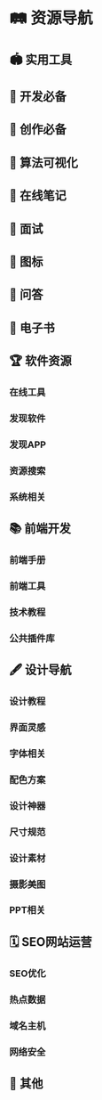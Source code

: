 <script setup>
import Grid from '../.vitepress/components/Grid.vue';
const usefulTools=[
    {
        text:'草料二维码生成器',
        link:'https://cli.im/',
        desc:'草料二维码生成器是一种在线工具，用于生成二维码。您可以使用草料二维码生成器将文本、网址、联系方式等信息转换为二维码图像。这些二维码可以被扫描，以便快速访问相关信息。'
    },
    {
        text:'软件资讯',
        link:'https://en.softonic.com/',
        desc: ' a popular software download platform. Softonic offers a wide range of software applications for various operating systems, including Windows, Mac, Android, and iOS.'
    },
    {
        text:'在线变量取名',
        link:'https://unbug.github.io/codelf/',
        desc: 'A search tool helps dev to solve the naming things problem.该网站现中文搜索失效。'
    },
    {
        text:'免费图床',
        link:'https://sm.ms/',
        desc: 'sm.ms 是一个免费的图像托管服务网站。它允许用户上传图片并生成相应的链接，以便在需要时与他人分享。通过该链接，其他人可以访问和查看您上传的图片。sm.ms 还提供了一些简单的编辑和管理功能，例如删除和更改图片。'
    },
    {
        text:'OneDrive永久外链生成',
        link:'https://onedrive.gimhoy.com/'
    },
    {
        text:'DeepL翻译',
        link:'https://www.deepl.com/translator',
        desc: 'DeepL是一种机器翻译工具，它使用深度学习技术来提供高质量的翻译结果。DeepL的翻译引擎基于神经网络模型，通过大量的训练数据进行训练，以便更准确地理解和翻译文本。'
    },
    {
        text:'数据库设计大全',
        link:'https://open.yesapi.cn/list3.html'
    },
    {
        text:'文件类型转换',
        link:'https://convertio.co/zh/'
    },
    {
        text:'图片压缩',
        link:'https://docsmall.com/'
    },
    {
        text:'文件转换器',
        link:'https://cn.office-converter.com/'
    },
    {
        text:'全部Smallpdf工具',
        link:'https://smallpdf.com/cn/pdf-tools',
        desc: '利用PDF工具集来处理数字文档，并无缝地简化工作流程。'
    },
    {
        text:'ICO转换',
        link:'https://www.fly63.com/php/ico/'
    },
    {
        text:'视频转GIF',
        link:'https://www.fly63.com/tool/giftxt/'
    }
];
const developing=[
    {
        text:'在线ASCII码表',
        link:'https://www.fly63.com/tool/ascii/'
    },
    {
        text:'在线corn表达式生成',
        link:'https://cron.qqe2.com/'
    },
    {
        text:'正则表达式调试工具',
        link:'https://regexr.com/'
    },
    {
        text:'可视化正则表达式',
        link:'https://jex.im/regulex/'
    },
    {
        text:'在线Nginx配置',
        link:'https://www.digitalocean.com/community/tools/nginx'
    },
    {
        text:'base64加解密',
        link:'https://base64.supfree.net/'
    },
    {
        text:'md5编码工具',
        link:'https://www.zxgj.cn/g/md5'
    },
    {
        text:'AES/DES加解密工具',
        link:'https://www.fly63.com/tool/cipher/'
    },
    {
        text:'JWT解码工具',
        link:'http://jwt.calebb.net/'
    },
    {
        text:'在线ASCII编码解码',
        link:'https://www.matools.com/code-convert-ascii'
    },
    {
        text:'unicode编码转换',
        link:'https://www.zxgj.cn/g/unicode'
    },
    {
        text:'UTF-8编码转换',
        link:'https://www.zxgj.cn/g/utf8'
    },
    {
        text:'字符串编码解码',
        link:'https://www.zxgj.cn/g/enstring'
    },
    {
        text:'进制转换',
        link:'https://www.zxgj.cn/g/jinzhi'
    },
    {
        text:'Unix时间戳转换',
        link:'https://www.zxgj.cn/g/unix'
    },
    {
        text:'RGB颜色转换',
        link:'https://www.zxgj.cn/g/yansezhi'
    },
    {
        text:'JSON解析',
        link:'http://www.json.cn/'
    },
    {
        text:'CSS可视化',
        link:'https://enjoycss.com/'
    },
    {
        text:'XML压缩/格式化',
        link:'https://www.zxgj.cn/g/xmlformat'
    },
    {
        text:'SQL压缩/格式化',
        link:'https://www.zxgj.cn/g/sqlformat'
    },
    {
        text:'JSON和XML在线转换',
        link:'https://www.zxgj.cn/g/jsonxml'
    },
    {
        text:'JSON/YAML在线转换',
        link:'https://www.fly63.com/tool/jsonyaml/'
    },
    {
        text:'IP查询',
        link:'https://www.ipip.net/ip.html'
    },
    {
        text:'HTTP在线接口测试',
        link:'https://www.fly63.com/php/http/'
    },
    {
        text:'UUID在线生成器',
        link:'https://www.zxgj.cn/g/uuid'
    },
    {
        text:'随机数生成器',
        link:'https://www.zxgj.cn/g/suijishu'
    },
    {
        text:'在线编译工具',
        link:'https://c.runoob.com/'
    },
    {
        text:'在线文本比对',
        link:'https://www.fly63.com/tool/textdiff/'
    },
    {
        text:'在线文本替换',
        link:'https://www.fly63.com/tool/textreplace/'
    },
    {
        text:'字数统计',
        link:'https://www.eteste.com/'
    },
    {
        text: 'CSV转JSON',
        link: 'https://www.convertcsv.com/csv-to-json.htm'
    }
];
const design=[
    {
        text:'在线流程图设计',
        link:'https://app.diagrams.net/'
    },
    {
        text:'在线思维导图',
        link:'https://www.processon.com/'
    },
    {
        text:'在线PS',
        link:'https://www.uupoop.com/#/'
    },    
    {
        text:'logo设计',
        link:'https://www.uugai.com/'
    },
    {
        text:'头像生成',
        link:'https://pfpmaker.com/'
    },
    {
        text:'海报设计',
        link:'https://www.designcap.com/'
    },
    {
        text:'表情包',
        link:'https://fabiaoqing.com/'
    },
    {
        text:'AI图片放大',
        link:'https://bigjpg.com/'
    },   
    {
        text:'在线抠图',
        link:'https://www.remove.bg/zh'
    },
    {
        text:'pixabay图片素材',
        link:'https://pixabay.com/zh/'
    },
    {
        text:'unsplash图片素材',
        link:'https://unsplash.com/'
    },
    {
        text:'pexels图片素材',
        link:'ttps://www.pexels.com/zh-cn/'
    }
];
const algorithm=[
    {
        text:'visualgo',
        link:'https://visualgo.net/zh'
    },
    {
        text:'algorithm-visualizer',
        link:'https://algorithm-visualizer.org/'
    }
];
const note=[
    {
        text:'印象笔记',
        link:'https://www.yinxiang.com/'
    },
    {
        text:'有道云笔记',
        link:'https://note.youdao.com/'
    },
    {
        text:'OneNote',
        link:'https://www.onenote.com/'
    },
    {
        text:'幕布',
        link:'https://mubu.com/home'
    },
    {
        text:'石墨文档',
        link:'https://shimo.im/'
    },
    {
        text:'为知笔记',
        link:'https://www.wiz.cn/zh-cn'
    },
    {
        text:'语雀',
        link:'https://www.yuque.com/'
    }
];
const interview=[
    {
        text:'牛客网',
        link:'https://www.nowcoder.com/'
    }
];
const icon=[
    {
        text:'阿里巴巴矢量图标库',
        link:'https://www.iconfont.cn/'
    },
    {
        text: 'Iconify',
        link: 'http://icon-sets.iconify.design/devicon/'
    },
    {
        text: 'feathericons',
        link: 'https://feathericons.com/'
    },
];
const answer=[
    {
        "text": "GitHub",
        "link": "https://github.com/",
        "desc": "代码托管平台"
    },
    {
        "text": "掘金",
        "link": "https://juejin.cn/",
        "desc": "技术开发社区"
    },
    {
        "text": "博客园",
        "link": "https://www.cnblogs.com/",
        "desc": "技术交流社区"
    },
    {
        "text": "Stack Overflow",
        "link": "https://stackoverflow.com/",
        "desc": "技术问答社区"
    },
    {
        "text": "SegmentFault",
        "link": "https://segmentfault.com/",
        "desc": "技术问答、专栏、课程、资讯交流平台"
    },
    {
        "text": "DEV",
        "link": "https://dev.to/",
        "desc": "技术开发社区"
    }
];
const book=[
    {
        text:'IT码农',
        link:'https://tanqingbo.cn/CSBook001/'
    }
];
const other=[
    {
        text:'HelloGithub',
        link:'https://hellogithub.com/',
        desc:'HelloGitHub 是一个中文开源项目的社区网站，旨在分享和推广优秀的开源项目。它提供了各种开源项目的介绍、教程、案例分析和技术文章等内容，涵盖了多个领域和编程语言。HelloGitHub 的目标是帮助开发者们发现有价值的开源项目，并提供学习和交流的平台。'
    }
];
const online_tools=[
    {
        "text": "奶牛快传",
        "link": "https://datayi.cn/w/noqyNx4o",
        "desc": "临时云盘，免费秒传大文件"
    },
    {
        "text": "Convertio",
        "link": "https://convertio.co/zh/",
        "desc": "在线转换格器：音频，视频，图像，文档，字体，电子书等"
    },
    {
        "text": "Magic Eraser",
        "link": "https://www.magiceraser.io/",
        "desc": "魔术橡皮擦：去除杂物"
    },
    {
        "text": "佐糖",
        "link": "https://picwish.cn/",
        "desc": "抠图，去水印，压缩裁剪， 修复无损放大等"
    },
    {
        "text": "Cleanup.pictures",
        "link": "https://cleanup.pictures/",
        "desc": "在线笔刷移除图片上的杂物"
    },
    {
        "text": "DeepL 翻译",
        "link": "https://www.deepl.com/zh/translator",
        "desc": "多语种在线翻译，支持文本，文档，客户端"
    },
    {
        "text": "改图鸭",
        "link": "https://www.gaituya.com/",
        "desc": "图片修改，压缩，转换，加水印，拼图等"
    },
    {
        "text": "bigjpg",
        "link": "https://bigjpg.com/",
        "desc": "图片无损放大"
    },
    {
        "text": "WantWords 反向词典",
        "link": "https://wantwords.net/",
        "desc": "查询相关词汇，支持中文和英文，写作神器！"
    },
    {
        "text": "SOOGIF",
        "link": "https://www.soogif.com/",
        "desc": "GIF搜索，编辑，趣图，录屏，视频转GIF"
    },
    {
        "text": "RecordCast",
        "link": "https://www.recordcast.com/apps/screen-recorder/",
        "desc": "一键在线录制屏幕，剪辑"
    },
    {
        "text": "Smallpdf",
        "link": "https://smallpdf.com/cn",
        "desc": "PDF工具：编辑，转换，压缩"
    },
    {
        "text": "Parsevideo",
        "link": "https://www.parsevideo.com/",
        "desc": "免费在线视频解析下载网站"
    },
    {
        "text": "唧唧",
        "link": "http://www.jijidown.com/",
        "desc": "下载B视频，MP3和弹幕文件"
    },
    {
        "text": "TinyPNG",
        "link": "https://tinify.cn/",
        "desc": "图片压缩：WebP， JPEG， PNG"
    },
    {
        "text": "Photopea",
        "link": "https://www.photopea.com/",
        "desc": "在线PS，图片编辑"
    },
    {
        "text": "PhotoKit",
        "link": "https://photokit.com/?lang=zh",
        "desc": "在线图片编辑: 抠图、改图、修图、美图"
    },
    {
        "text": "BrowserFrame",
        "link": "https://browserframe.com/",
        "desc": "一键截图，网站外观模型"
    },
    {
        "text": "PearOCR文字识别",
        "link": "https://pearocr.com/",
        "desc": "图片转文字， 识别"
    },
    {
        "text": "缩链短网址",
        "link": "http://suolink.cn/",
        "desc": "网址缩短在线生成工具"
    },
    {
        "text": "蜜蜂剪辑",
        "link": "https://beecut.cn/online-video-editor",
        "desc": "视频制作、剪辑、剪切、转gif 等功能"
    },
    {
        "text": "即时工具",
        "link": "https://www.67tool.com/",
        "desc": "免费，好用，综合在线工具"
    },
    {
        "text": "有啦拼字幕",
        "link": "https://www.yoo.la/body",
        "desc": "电影字幕拼接，长图拼接工具"
    }
];
const software=[
    {
        "text": "盒子部落",
        "link": "https://www.hezibuluo.com/",
        "desc": "推荐优秀软件，APP应用和互联网资源"
    },
    {
        "text": "大眼仔旭",
        "link": "http://www.dayanzai.me/",
        "desc": "分享日常工作生活办公软件"
    },
    {
        "text": "异次元软件世界",
        "link": "https://www.iplaysoft.com/",
        "desc": "推荐优秀软件、APP应用和互联网资源"
    },
    {
        "text": "LX Music",
        "link": "https://lxmusic.toside.cn/",
        "desc": "免费&开源的音乐查找工具"
    },
    {
        "text": "懒得勤快的博客",
        "link": "https://masuit.com/",
        "desc": "软件，资源分享"
    },
    {
        "text": "MacWk",
        "link": "https://macwk.com/",
        "desc": "精品mac软件下载"
    },
    {
        "text": "Tampermonkey",
        "link": "https://www.tampermonkey.net/",
        "desc": "油猴脚本扩展，浏览器插件"
    },
    {
        "text": "Edge 插件",
        "link": "https://microsoftedge.microsoft.com/addons/Microsoft-Edge-Extensions-Home?hl=zh-CN",
        "desc": "Edge / Chrome 浏览器插件"
    },
    {
        "text": "windows 软件精选",
        "link": "https://ailongmiao.com/tag/windows-software-selection/",
        "desc": "推荐一些实用好用的软件"
    },
    {
        "text": "果核剥壳",
        "link": "https://www.ghxi.com/",
        "desc": "分享绿色，破解，安卓软件"
    },
    {
        "text": "亿破姐",
        "link": "https://www.ypojie.com/",
        "desc": "绿色软件下载博客"
    },
    {
        "text": "Ditto",
        "link": "https://ditto-cp.sourceforge.io/",
        "desc": "开源免费 Windows 剪贴板软件"
    },
    {
        "text": "阿虚同学的储物间",
        "link": "https://axutongxue.com/",
        "desc": "分享软件，网页等资源"
    },
    {
        "text": "th_sjy 专注软件汉化",
        "link": "http://www.th-sjy.com/",
        "desc": "修改，汉化，绿色软件分享下载"
    },
    {
        "text": "Awesome Mac",
        "link": "https://wangchujiang.com/awesome-mac/index.zh.html",
        "desc": "优秀好用的Mac应用"
    }
];
const app=[
    {
        "text": "OurPlay",
        "link": "https://www.ourplay.net/",
        "desc": "国内外安卓游戏APP"
    },
    {
        "text": "轻启动-[404]",
        "link": "https://wpengapp.com/lightstart",
        "desc": "跳过APP开屏广告"
    },
    {
        "text": "Tachiyomi",
        "link": "https://tachiyomi.org/",
        "desc": "开源免费漫画阅读安卓APP"
    },
    {
        "text": "音乐标签",
        "link": "https://www.cnblogs.com/vinlxc/p/11932130.html",
        "desc": "安卓修改音乐标题，专辑，歌词，封面等"
    },
    {
        "text": "椒盐音乐",
        "link": "https://moriafly.xyz/HiMoriafly/docs/salt-player/",
        "desc": "安卓本地音乐播放器"
    },
    {
        "text": "当贝市场",
        "link": "http://www.dangbei.com/",
        "desc": "电视和投影APP：应用商店"
    },
    {
        "text": "X浏览器",
        "link": "https://www.xbext.com/",
        "desc": "极简，支持脚本插件"
    },
    {
        "text": "豌豆荚",
        "link": "https://www.wandoujia.com/category/app",
        "desc": "综合APP市场软件：应用、游戏 "
    },
    {
        "text": "沙发管家",
        "link": "http://app.shafa.com/",
        "desc": "电视应用APP市场"
    }
];
const resource_search=[
    {
        "text": "阿里小站",
        "link": "https://pan666.net/",
        "desc": "阿里云盘资源共享站"
    },
    {
        "text": "梗图生成器",
        "link": "https://x.magiconch.com/",
        "desc": "在线生成自定义的梗图表情图"
    },
    {
        "text": "EmojiXD",
        "link": "https://emojixd.com/",
        "desc": "🤣 Emoji表情大全"
    },
    {
        "text": "telegram 中文搜索",
        "link": "http://www.sssoou.com/",
        "desc": "支持网盘、教程等资源"
    },
    {
        "text": "owllook",
        "link": "https://owlook.com.cn/",
        "desc": "小说搜索引擎"
    },
    {
        "text": "Jiumo Search 鸠摩搜索",
        "link": "https://www.jiumodiary.com/",
        "desc": "文档，电子书搜索引擎"
    },
    {
        "text": "大力盘",
        "link": "https://www.dalipan.com/",
        "desc": "网盘资源搜索引擎"
    },
    {
        "text": "百度图片",
        "link": "https://image.baidu.com/",
        "desc": "百度：图片搜索，识图"
    },
    {
        "text": "谷歌图片搜索",
        "link": "https://www.google.com/imghp",
        "desc": "谷歌：图片搜索，以图搜图，识图"
    },
    {
        "text": "阿里盘搜",
        "link": "https://upyunso3.com/",
        "desc": "云盘资源搜索平台"
    }
];
const system=[
    {
        "text": "HelloWindows",
        "link": "https://hellowindows.cn/",
        "desc": "精校 完整 极致 Windows系统下载仓储站"
    },
    {
        "text": "DirectX修复工具",
        "link": "https://blog.csdn.net/vbcom/article/details/6962388/",
        "desc": "免费绿色软件"
    },
    {
        "text": "专注于Win10",
        "link": "https://iwin10.net/",
        "desc": "Windows10，纯净优化"
    },
    {
        "text": "Dism++",
        "link": "https://github.com/Chuyu-Team/Dism-Multi-language",
        "desc": "WIN系统清理，优化，更新"
    },
    {
        "text": "图吧工具箱",
        "link": "http://www.tbtool.cn/",
        "desc": "纯净的硬件工具箱"
    },
    {
        "text": "电手IT",
        "link": "https://www.dianshouit.com/",
        "desc": "系统，硬件，软件，科技新闻"
    },
    {
        "text": "云萌激活工具",
        "link": "https://cmwtat.cloudmoe.com/cn.html",
        "desc": "win10激活工具"
    },
    {
        "text": "TechBench by WZT",
        "link": "https://tb.rg-adguard.net/public.php",
        "desc": "Windows 和 Office 等产品全版本镜像下载"
    },
    {
        "text": "MSDN",
        "link": " 我告诉你",
        "desc": "https://msdn.itellyou.cn/，操作系统镜像文件下载网站"
    },
    {
        "text": "傲梅分区助手",
        "link": "https://www.disktool.cn/",
        "desc": "磁盘分区，备份"
    },
    {
        "text": "致美化",
        "link": "https://zhutix.com/",
        "desc": "漫锋网：桌面美化交流平台"
    },
    {
        "text": "微PE工具箱",
        "link": "http://www.wepe.com.cn/download.html",
        "desc": "PE工具箱 和 win ISO镜像"
    },
    {
        "text": "Rufus",
        "link": "http://rufus.ie/zh/",
        "desc": "免费开源 U盘安装系统工具"
    },
    {
        "text": "专注于Win7",
        "link": "https://www.newxitong.com/",
        "desc": "win7系统，优化美化"
    },
    {
        "text": "微软官方系统",
        "link": "https://www.microsoft.com/zh-cn/software-download",
        "desc": "windows 11，10，8.1，7 下载"
    }
];
const manual=[
    {
        "text": "HTML Reference",
        "link": "https://htmlreference.io/",
        "desc": "HTML元素和属性免费指南"
    },
    {
        "text": "符号库",
        "link": "https://www.fuhaoku.net/",
        "desc": "特殊符号大全"
    },
    {
        "text": "HEAD",
        "link": "https://htmlhead.dev/",
        "desc": "HTML head 元素的指南"
    },
    {
        "text": "Code Guide-AlloyTeam",
        "link": "https://alloyteam.github.io/CodeGuide/",
        "desc": "@AlloyTeam: 编码规范 "
    },
    {
        "text": "Chrome DevTools",
        "link": "https://developer.chrome.com/docs/devtools/",
        "desc": "Chrome 开发者工具 官方文档"
    },
    {
        "text": "OverAPI",
        "link": "https://overapi.com/",
        "desc": "最全的开发人员在线速查手册 "
    },
    {
        "text": "jQuery API 中文文档",
        "link": "https://www.jquery123.com/",
        "desc": "jQuery 中文网"
    }
];
const frontend_tools=[
    {
        "text": "Table Convert Online",
        "link": "https://tableconvert.com/",
        "desc": "在线表格转换工具，支持多种格式相互转化"
    },
    {
        "text": "GTmetrix",
        "link": "https://gtmetrix.com/",
        "desc": "网站性能测试分析、优化建议"
    },
    {
        "text": "Carbon",
        "link": "https://carbon.now.sh/",
        "desc": "源码转图片，美化代码"
    },
    {
        "text": "CSS Gradient",
        "link": "https://cssgradient.io/",
        "desc": "CSS渐变代码在线生成"
    },
    {
        "text": "regex101",
        "link": "https://regex101.com/",
        "desc": "支持多种语言，在线测试，解释，参考"
    },
    {
        "text": "Autoprefixer CSS online",
        "link": "https://autoprefixer.github.io/",
        "desc": "自动补全css兼容性代码"
    },
    {
        "text": "CSS Flexbox Generator",
        "link": "https://www.cssportal.com/css-flexbox-generator/",
        "desc": "CSS Flexbox 代码生成器等其他工具"
    },
    {
        "text": "WAIT! Animate",
        "link": "https://waitanimate.wstone.io/",
        "desc": "动画绝对值计算器"
    },
    {
        "text": "CSSmatic",
        "link": "https://www.cssmatic.com/",
        "desc": "渐变，圆角边框，阴影，噪点背景代码生成器"
    },
    {
        "text": "Font2Web",
        "link": "http://www.font2web.com/",
        "desc": "在线字体转换器，"
    },
    {
        "text": "Sprite Cow",
        "link": "http://www.spritecow.com/",
        "desc": "雪碧图在线生成CSS"
    },
    {
        "text": "有字库",
        "link": "https://www.webfont.com/",
        "desc": "中文web font（在线字体）服务平台"
    },
    {
        "text": "Can I use",
        "link": "https://caniuse.com/",
        "desc": "查询浏览器特性和兼容性"
    },
    {
        "text": "CodePen",
        "link": "https://codepen.io/",
        "desc": "在线测试和调试代码，寻找炫酷样式灵感的网站"
    },
    {
        "text": "CSS Generator Tool",
        "link": "https://cssgenerator.org/",
        "desc": "CSS 在线代码生成工具"
    },
    {
        "text": "SO JSON在线工具",
        "link": "https://www.sojson.com/",
        "desc": "在线综合工具"
    },
    {
        "text": "JSFiddle",
        "link": "https://jsfiddle.net/",
        "desc": "编辑和测试 HTML， CSS， JavaScript代码"
    },
    {
        "text": "CODELF",
        "link": "https://unbug.github.io/codelf/",
        "desc": "变量命名工具"
    }
];
const technical_tutorial=[
    {
        "text": "CSS 教程",
        "link": "https://ailongmiao.com/lm-learn-css/",
        "desc": "CSS 精进专题"
    },
    {
        "text": "JavaScript 教程",
        "link": "https://ailongmiao.com/lm-learn-javascript/",
        "desc": "JavaScript 精进专题"
    },
    {
        "text": "正则教程教程",
        "link": "https://ailongmiao.com/lm-learn-regex/",
        "desc": "Github: 正则教程学习专题"
    },
    {
        "text": "Frontend Focus",
        "link": "https://frontendfoc.us/",
        "desc": "订阅周刊：前端文章，教程"
    },
    {
        "text": "wweb.dev",
        "link": "https://wweb.dev/weekly/",
        "desc": "web开发与设计周刊"
    },
    {
        "text": "W3cplus",
        "link": "https://www.w3cplus.com/",
        "desc": "前端技术博客"
    },
    {
        "text": "GRID GARDEN",
        "link": "https://cssgridgarden.com/#zh-cn",
        "desc": "通过游戏掌握CSS GRID网格布局"
    },
    {
        "text": "FLEXBOX FROGGY",
        "link": "https://flexboxfroggy.com/#zh-cn",
        "desc": "学习CSS flexbox"
    },
    {
        "text": "CSS Weekly",
        "link": "https://css-weekly.com/",
        "desc": "订阅每周CSS文章，教程，工具"
    },
    {
        "text": "JavaScript Weekly",
        "link": "https://javascriptweekly.com/",
        "desc": "订阅：JS 文章、新闻和酷项目的时事通讯"
    }
];
const plugin_library=[
    {
        "text": "jQuery插件库",
        "link": "https://www.jq22.com/",
        "desc": "JQ，JS效果插件，UI，模板"
    },
    {
        "text": "BootCDN",
        "link": "https://www.bootcdn.cn/",
        "desc": "前端开源项目 CDN 加速"
    }
];
const design_tutorial=[
    {
        "text": "ZCOOL 站酷",
        "link": "https://www.zcool.com.cn/top/index.do",
        "desc": "设计师互动学习平台"
    },
    {
        "text": "The Bézier Game",
        "link": "https://bezier.method.ac/",
        "desc": "在线PS钢笔工具练习"
    },
    {
        "text": "优优教程",
        "link": "https://uiiiuiii.com/all",
        "desc": "免费自学教程平台"
    },
    {
        "text": "Photoshop Lady",
        "link": "https://www.photoshoplady.com/",
        "desc": "PS设计教程"
    },
    {
        "text": "PhotoshopVIP",
        "link": "https://photoshopvip.net/",
        "desc": "日本：免费素材，photoshop教程，设计资讯"
    },
    {
        "text": "学UI网",
        "link": "https://www.xueui.cn/",
        "desc": "UI设计师学习教程平台"
    },
    {
        "text": "ps教程自学网",
        "link": "https://www.16xx8.com/",
        "desc": "国内photoshop教程网站"
    },
    {
        "text": "PSD Vault",
        "link": "https://www.psdvault.com/",
        "desc": "高质量PS教程博客网站"
    },
    {
        "text": "优设网",
        "link": "https://www.uisdc.com/zt?order=hot",
        "desc": "优质设计文章，教程；设计师学习平台"
    },
    {
        "text": "设计达人",
        "link": "https://www.shejidaren.com/",
        "desc": "分享技术教程和创意灵感"
    }
];
const interface_inspiration=[
    {
        "text": "UpLabs",
        "link": "https://www.uplabs.com/",
        "desc": "UI 套件、图标、模板、主题"
    },
    {
        "text": "Dribbble",
        "link": "https://dribbble.com/",
        "desc": "设计交流网站，设计灵感"
    },
    {
        "text": "Landingfolio",
        "link": "https://www.landingfolio.com/",
        "desc": "着陆页面设计灵感、模板、资源，教程"
    },
    {
        "text": "CSS Winner",
        "link": "https://www.csswinner.com/",
        "desc": "网页设计奖，网站设计灵感"
    },
    {
        "text": "Logopond",
        "link": "https://logopond.com/",
        "desc": "logo 设计作品欣赏"
    },
    {
        "text": "TOPYS",
        "link": "https://www.topys.cn/",
        "desc": "创意内容学习平台"
    },
    {
        "text": "CSS Awards",
        "link": "https://www.cssdesignawards.com/",
        "desc": "优秀CSS网页设计奖，网页设计灵感"
    },
    {
        "text": "One Page Love",
        "link": "https://onepagelove.com/",
        "desc": "网站单页模版设计灵感"
    },
    {
        "text": "Behance",
        "link": "https://www.behance.net/",
        "desc": "Adobe旗下: 设计作品展示，直播视频"
    },
    {
        "text": "LOGO神器",
        "link": "https://www.logosc.cn/",
        "desc": "Logo在线生成工具， 素材， 模板"
    },
];
const font=[
    {
        "text": "100font",
        "link": "https://www.100font.com/",
        "desc": "免费可商用字体"
    },
    {
        "text": "自由字体",
        "link": "https://ziyouziti.com/",
        "desc": "免费商用，付费字体，商用检测"
    },
    {
        "text": "字体下载 | UiiiUiii",
        "link": "https://uiiiuiii.com/tool/typeface",
        "desc": "免费商用字体下载"
    },
    {
        "text": "Wordmark",
        "link": "https://wordmark.it/",
        "desc": "字体在线工具：预览本地电脑里的字体"
    },
    {
        "text": "WhatTheFont",
        "link": "https://www.myfonts.com/WhatTheFont/",
        "desc": "字体在线工具：识别英文字体"
    },
    {
        "text": "字体案例&设计|站酷",
        "link": "https://www.zcool.com.cn/search/content?&word=%E5%AD%97%E4%BD%93%E8%AE%BE%E8%AE%A1",
        "desc": "站酷搜索：字体案例、设计教程"
    },
    {
        "text": "字体松鼠",
        "link": "https://www.fontsquirrel.com/",
        "desc": "英文字体，免费字体可用于商业"
    },
    {
        "text": "字体天下",
        "link": "https://www.fonts.net.cn/",
        "desc": "中，英文字体下载，字体教程"
    },
];
const color_scheme=[
    {
        "text": "Adobe 配色器",
        "link": "https://color.adobe.com/zh/create/color-wheel/",
        "desc": "在线色轮调色，主题色拾取，渐变色工具等"
    },
    {
        "text": "Coolors",
        "link": "https://coolors.co/",
        "desc": "配色方案生成器"
    },
    {
        "text": "Color Hunt",
        "link": "https://www.colorhunt.co/",
        "desc": "数以千计的色卡灵感"
    },
    {
        "text": "Gradientify",
        "link": "https://gradientify.com/",
        "desc": "渐变配色参考"
    },
    {
        "text": "pppalette",
        "link": "https://fffuel.co/pppalette/",
        "desc": "配色工具，SVG生成器、工具及设计资源"
    },
    {
        "text": "Happy Hues",
        "link": "https://www.happyhues.co/",
        "desc": "调色灵感，颜色术语/ 色彩心理学"
    },
    {
        "text": "ColorMix Generator",
        "link": "http://colormix.mdbgo.io/",
        "desc": "在线配色神器"
    },
    {
        "text": "ColorSpace",
        "link": "https://mycolor.space/",
        "desc": "渐变配色生成器，自动CSS代码"
    },
    {
        "text": "Dopely Colors",
        "link": "https://colors.dopely.top/",
        "desc": "在线调色，颜色转换器，拾色"
    },
    {
        "text": "Material UI",
        "link": "https://materialui.co/",
        "desc": "配色参考，emoji表情，图标，特殊符号"
    },
    {
        "text": "uiGradients",
        "link": "https://uigradients.com/",
        "desc": "上百种渐变配色方案参考"
    },
    {
        "text": "优设配色导航",
        "link": "https://color.uisdc.com/",
        "desc": "中国，日本传统色，渐变色等配色参考"
    },
];
const design_tools=[
    {
        "text": "Billfish素材管理工具",
        "link": "http://www.billfish.cn/#lm",
        "desc": "素材管理工具软件"
    },
    {
        "text": "ps拉框助手",
        "link": "https://pslkzs.com/",
        "desc": "PS 插件，网页类工具，设计相关教学，资源"
    },
    {
        "text": "Photopea",
        "link": "https://www.photopea.com/",
        "desc": "在线PS，图片编辑"
    },
    {
        "text": "BrowserFrame",
        "link": "https://browserframe.com/",
        "desc": "一键截图，网站外观模型"
    },
    {
        "text": "蓝湖",
        "link": "https://lanhuapp.com/",
        "desc": "产品文档和设计协作"
    },
    {
        "text": "Polarr",
        "link": "https://photoeditor.polarr.com/",
        "desc": "专业在线照片编辑后期，泼辣修图网页版"
    },
    {
        "text": "Fotor懒设计",
        "link": "https://www.fotor.com.cn/",
        "desc": "在线图片编辑和海报，banner等设计工具，模板"
    },
    {
        "text": "FancyNode",
        "link": "https://fancynode.com.cn/",
        "desc": "切图标注，文理合并分割"
    },
    {
        "text": "摹客",
        "link": "https://www.mockplus.cn/",
        "desc": "集设计协作平台、原型设计和设计规范"
    },
    {
        "text": "稿定设计",
        "link": "https://www.gaoding.com/utms/8eae507e9a86f56be84d84a89cb5066a",
        "desc": "在线作图: PS， 图片编辑，拼图，抠图，H5等"
    },
];
const specifications=[
    {
        "text": "Apple 设计规范指南",
        "link": "https://developer.apple.com/design/",
        "desc": "苹果官方设计规范指南"
    },
    {
        "text": "平面设计尺寸大全",
        "link": "https://www.shejidaren.com/examples/tools/chichun/flat-design-spec.html",
        "desc": "设计师实用设计尺寸手册"
    },
    {
        "text": "屏幕尺寸大全",
        "link": "https://uiiiuiii.com/screen/",
        "desc": "屏幕尺寸大全，设计尺寸规范"
    },
];
const design_material=[
    {
        "text": "阿里图标",
        "link": "https://www.iconfont.cn/",
        "desc": "图标，插画，在线项目管理"
    },
    {
        "text": "包图网",
        "link": "https://ibaotu.com/tupian/pptmoban/6-0-0-0-0-2-c0-1.html?format_type=0&mrltype=0&spm=lmdh",
        "desc": "正版付费，各种设计素材"
    },
    {
        "text": "淘声网",
        "link": "https://www.tosound.com/",
        "desc": "音效素材资源，免费个人/商业使用许可授权"
    },
    {
        "text": "Pixabay",
        "link": "https://pixabay.com/",
        "desc": "免费高清图片素材库"
    },
    {
        "text": "千图网",
        "link": "https://www.58pic.com/",
        "desc": "正版付费，每天免费下载一次"
    },
    {
        "text": "365PSD",
        "link": "https://cn.365psd.com/",
        "desc": "免费的 PSD、图形和矢量文件"
    },
    {
        "text": "Video.LibreStock",
        "link": "https://video.librestock.com/",
        "desc": "免费高清视频素材， 视频搜索引擎"
    },
    {
        "text": "Pexels",
        "link": "https://www.pexels.com/zh-cn/",
        "desc": "免费，无版权图片，视频素材"
    },
    {
        "text": "humaaans",
        "link": "https://www.humaaans.com/",
        "desc": "人物与场景自主切换的插图设计库"
    },
    {
        "text": "Unsplash",
        "link": "https://unsplash.com/",
        "desc": "免费免版权图片素材"
    },
    {
        "text": "Artstation",
        "link": "https://www.artstation.com/",
        "desc": "A站，国外优质插画作品网站"
    },
    {
        "text": "插画交流网站[pixiv]",
        "link": "https://www.pixiv.net/",
        "desc": "插画交流网站"
    }
];
const picture=[
    {
        "text": "WallHaven",
        "link": "https://wallhaven.cc/",
        "desc": "高清壁纸搜索引擎"
    },
    {
        "text": "豆瓣摄影大赛",
        "link": "https://www.douban.com/people/95805238/photos",
        "desc": "摄影大赛话题合集"
    },
    {
        "text": "视觉500px摄影社区",
        "link": "https://500px.com.cn/community/discover?t=rating",
        "desc": "摄影师作品分享交流平台"
    },
    {
        "text": "泼辣百科",
        "link": "https://www.polaxiong.com/wiki",
        "desc": "摄影后期：教程，视频，术语，滤镜"
    },
    {
        "text": "色影无忌",
        "link": "https://ww.xitek.com/",
        "desc": "摄影作品，技巧，论坛，器材，交易"
    },
    {
        "text": "菲林中文",
        "link": "https://www.coofilm.com/",
        "desc": "胶片摄影作品分享和胶片摄影器材"
    },
    {
        "text": "喵呜不停",
        "link": "https://www.douban.com/people/staymiao/statuses",
        "desc": "豆瓣广播：街猫写真摄影"
    },
    {
        "text": "胶片的味道",
        "link": "http://letsfilm.org/",
        "desc": "胶片摄影作品分享"
    },
    {
        "text": "蜂鸟网",
        "link": "http://www.fengniao.com/",
        "desc": "摄影门户，技巧，分享作品"
    },
    {
        "text": "天空之城",
        "link": "https://www.skypixel.com/",
        "desc": "航拍爱好者摄影社区"
    },
    {
        "text": "中国国家地理网",
        "link": "http://www.dili360.com/",
        "desc": "景观图片社区"
    }
];
const ppt =[
        {
            "text": "PPT超级市场",
            "link": "https://pptsupermarket.com/",
            "desc": "免费下载， 定制PPT模板"
        },
        {
            "text": "PA口袋动画官网",
            "link": "http://www.papocket.com/",
            "desc": "PPT动画编辑工具，一键美化"
        },
        {
            "text": "OneKeyTools",
            "link": "http://oktools.xyz/",
            "desc": "PPT插件免费下载、教程、交流"
        },
        {
            "text": "PPT宝藏",
            "link": "http://www.pptbz.com/",
            "desc": "免费：PPT模板素材下载"
        },
        {
            "text": "Microsoft Office 模板",
            "link": "https://templates.office.com/",
            "desc": "微软官方 Office 免费模板"
        },
        {
            "text": "变色龙PPT",
            "link": "https://www.ppt20.com/",
            "desc": "付费: PPT模板交易平台"
        },
        {
            "text": "51PPT模板网",
            "link": "http://www.51pptmoban.com/",
            "desc": "免费: PPT模板素材下载"
        },
        {
            "text": "优品PPT",
            "link": "https://www.ypppt.com/",
            "desc": "PPT模板下载网站"
        },
        {
            "text": "比格ppt",
            "link": "http://www.tretars.com/",
            "desc": "免费: PPT模板素材下载"
        }
];
const optimize=[
    {
        "text": "爱站网",
        "link": "https://www.aizhan.com/",
        "desc": "网站权重，关键词等查询"
    },
    {
        "text": "百度搜索资源平台",
        "link": "https://ziyuan.baidu.com/",
        "desc": "优化工具、数据、课程、Q&A等服务"
    },
    {
        "text": "SEO每天一贴",
        "link": "https://www.seozac.com/",
        "desc": "分享网站优化排名技术、搜索引擎算法原理"
    },
    {
        "text": "搜外问答",
        "link": "https://ask.seowhy.com/",
        "desc": "SEO、SEM、小程序、搜索悬赏问答社区"
    },
    {
        "text": "Google Analytics（分析）",
        "link": "https://marketingplatform.google.com/intl/zh-CN_cn/about/analytics/",
        "desc": "中英网站流量统计分析"
    },
];
const hot_data=[
    {
        "text": "巨量算数",
        "link": "https://trendinsight.oceanengine.com/arithmetic-index",
        "desc": "抖音，头条关键词，事件指数分析"
    },
    {
        "text": "快科技天梯榜",
        "link": "https://rank.kkj.cn/",
        "desc": "科技产品性能榜单数据"
    },
    {
        "text": "Google 趋势",
        "link": "https://trends.google.com/trends/",
        "desc": "谷歌近期热搜字词，年度热搜榜"
    },
    {
        "text": "飞瓜数据",
        "link": "https://www.feigua.cn/",
        "desc": "抖音，快手，B站排行榜，短视频，电商直播数据分析"
    },
    {
        "text": "次幂数据",
        "link": "https://www.cimidata.com/rank",
        "desc": "微信公众号数据分析平台"
    },
    {
        "text": "今日热榜",
        "link": "https://tophub.today/",
        "desc": "今日热榜，聚合榜单资讯"
    },
    {
        "text": "ZOL数码产品风云榜",
        "link": "https://top.zol.com.cn/",
        "desc": "ZOL热门IT产品排行榜"
    },
    {
        "text": "百度统计流量研究院",
        "link": "https://tongji.baidu.com/research/site",
        "desc": "百度数据洞察，网站，APP流量分析"
    },
    {
        "text": "七麦数据",
        "link": "https://www.qimai.cn/",
        "desc": "iOS&Android移动应用数据分析平台"
    },
    {
        "text": "微博热搜榜",
        "link": "https://s.weibo.com/top/summary?cate=realtimehot",
        "desc": "微博：热搜，要闻，好友搜索榜"
    },
    {
        "text": "百度指数",
        "link": "https://index.baidu.com/v2/index.html#/",
        "desc": "搜索趋势分析，需要登录"
    },
    {
        "text": "微热点",
        "link": "https://www.wrd.cn/login.shtml",
        "desc": "全网热点事件监控"
    }
];
const domain=[
    {
        "text": "阿里云",
        "link": "https://www.aliyun.com/activity/daily/bestoffer?userCode=v4ollzej",
        "desc": "云服务器，数据库，域名注册备案"
    },
    {
        "text": "又拍云",
        "link": "https://console.upyun.com/register/?invite=r1t18Sgz4",
        "desc": "国内CDN，云储存，短视频，直播开发加速"
    },
    {
        "text": "Cloudflare",
        "link": "https://www.cloudflare.com/zh-cn/",
        "desc": "全球免费CDN加速，DDoS 保护"
    },
    {
        "text": "七牛云",
        "link": "https://portal.qiniu.com/signup?code=3lnzd47r3ngia",
        "desc": "CDN，云存储，主机服务器，数据库"
    },
    {
        "text": "腾讯云",
        "link": "https://curl.qcloud.com/R0jNw9QD",
        "desc": "云服务器，主机，数据库，存储、视频与CDN，域名注册等"
    },
    {
        "text": "易名",
        "link": "https://www.ename.com/",
        "desc": "域名交易，拍卖，抢注"
    },
    {
        "text": "Bluehost中文站",
        "link": "https://cn.bluehost.com/?a_aid=5e56814343c57",
        "desc": "国外：云主机，服务器，wordpress推荐"
    },
    {
        "text": "DigitalOcean",
        "link": "https://www.digitalocean.com/?refcode=2d44e6a2eb51&utm_campaign=Referral_Invite&utm_medium=Referral_Program&utm_source=CopyPaste",
        "desc": "国外：云主机服务器"
    },
    {
        "text": "Gandi",
        "link": "https://www.gandi.net/zh-Hans",
        "desc": "国外：多语种域名注册，云主机"
    },
    {
        "text": "VULTR",
        "link": "https://www.vultr.com/",
        "desc": "国外：SSD VPS服务器，云服务器"
    }
];
const security=[
    {
        "text": "VirSCAN",
        "link": "https://www.virscan.org/language/zh-cn/",
        "desc": "多引擎在线病毒扫描网"
    },
    {
        "text": "宝塔",
        "link": "https://www.bt.cn/?invite_code=MV9vc3BzbWg=",
        "desc": "Linux/Windows服务器运维管理面板"
    },
    {
        "text": "安全狗",
        "link": "https://www.safedog.cn/",
        "desc": "云安全产品、服务和解决方案"
    },
    {
        "text": "小皮面板(phpstudy)",
        "link": "https://www.xp.cn/",
        "desc": "Windows与Linux系统操作面板"
    }
]

</script>

# :railway_track: 资源导航

## :stadium: 实用工具

<grid :nav-data="usefulTools"/>

## :bricks: 开发必备

<grid :nav-data="developing"/>

## :european_post_office: 创作必备

<grid :nav-data="design"/>

## :train: 算法可视化

<grid :nav-data="algorithm"/>

## :tractor: 在线笔记

<grid :nav-data="note"/>

## :dumpling: 面试

<grid :nav-data="interview"/>

## :takeout_box: 图标

<grid :nav-data="icon"/>

## :icecream: 问答

<grid :nav-data="answer"/>

## :doughnut: 电子书

<grid :nav-data="book"/>

## :trophy: 软件资源

### 在线工具

<grid :nav-data="online_tools"/>

### 发现软件

<grid :nav-data="software"/>

### 发现APP

<grid :nav-data="app"/>

### 资源搜索

<grid :nav-data="resource_search"/>

### 系统相关

<grid :nav-data="system"/>

## :books: 前端开发

### 前端手册

<grid :nav-data="manual"/>

### 前端工具

<grid :nav-data="frontend_tools"/>

### 技术教程

<grid :nav-data="technical_tutorial"/>

### 公共插件库

<grid :nav-data="plugin_library"/>

## :fountain_pen: 设计导航

### 设计教程

<grid :nav-data="design_tutorial"/>

### 界面灵感

<grid :nav-data="interface_inspiration"/>

### 字体相关

<grid :nav-data="font"/>

### 配色方案

<grid :nav-data="color_scheme"/>

### 设计神器

<grid :nav-data="design_tools"/>

### 尺寸规范

<grid :nav-data="specifications"/>

### 设计素材

<grid :nav-data="design_material"/>

### 摄影美图

<grid :nav-data="picture"/>

### PPT相关

<grid :nav-data="ppt"/>

## :spiral_calendar: SEO网站运营

### SEO优化

<grid :nav-data="optimize"/>

### 热点数据

<grid :nav-data="hot_data"/>

### 域名主机

<grid :nav-data="domain"/>

### 网络安全

<grid :nav-data="security"/>

## :cookie: 其他

<grid :nav-data="other"/>
